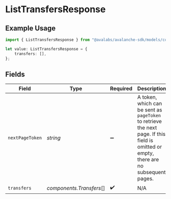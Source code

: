 # ListTransfersResponse

## Example Usage

```typescript
import { ListTransfersResponse } from "@avalabs/avalanche-sdk/models/components";

let value: ListTransfersResponse = {
    transfers: [],
};
```

## Fields

| Field                                                                                                                                  | Type                                                                                                                                   | Required                                                                                                                               | Description                                                                                                                            |
| -------------------------------------------------------------------------------------------------------------------------------------- | -------------------------------------------------------------------------------------------------------------------------------------- | -------------------------------------------------------------------------------------------------------------------------------------- | -------------------------------------------------------------------------------------------------------------------------------------- |
| `nextPageToken`                                                                                                                        | *string*                                                                                                                               | :heavy_minus_sign:                                                                                                                     | A token, which can be sent as `pageToken` to retrieve the next page. If this field is omitted or empty, there are no subsequent pages. |
| `transfers`                                                                                                                            | *components.Transfers*[]                                                                                                               | :heavy_check_mark:                                                                                                                     | N/A                                                                                                                                    |